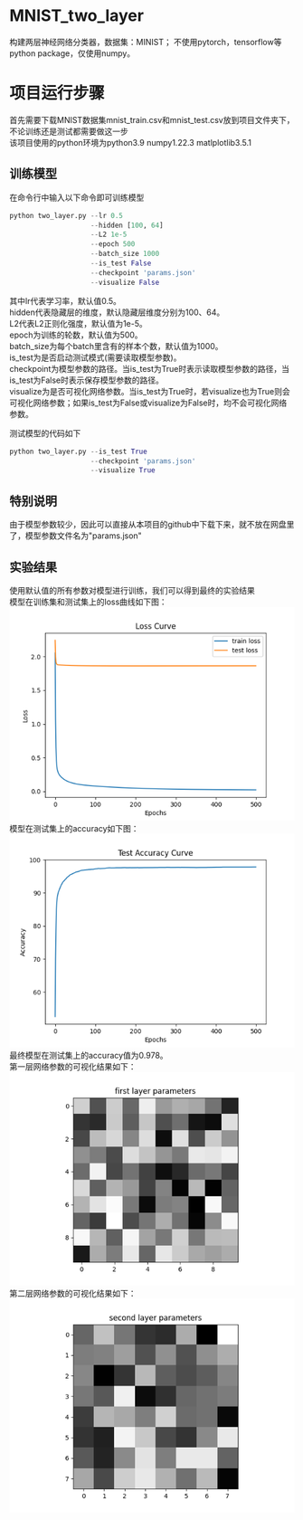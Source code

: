 # MNIST_two_layer
构建两层神经网络分类器，数据集：MINIST；
不使用pytorch，tensorflow等python package，仅使用numpy。
# 项目运行步骤
首先需要下载MNIST数据集mnist_train.csv和mnist_test.csv放到项目文件夹下，不论训练还是测试都需要做这一步<br/>
该项目使用的python环境为python3.9 numpy1.22.3 matlplotlib3.5.1
## 训练模型
在命令行中输入以下命令即可训练模型
```python
python two_layer.py --lr 0.5
                    --hidden [100, 64]
                    --L2 1e-5
                    --epoch 500
                    --batch_size 1000
                    --is_test False
                    --checkpoint 'params.json'
                    --visualize False
```
其中lr代表学习率，默认值0.5。<br/>
hidden代表隐藏层的维度，默认隐藏层维度分别为100、64。<br/>
L2代表L2正则化强度，默认值为1e-5。<br/>
epoch为训练的轮数，默认值为500。<br/>
batch_size为每个batch里含有的样本个数，默认值为1000。<br/>
is_test为是否启动测试模式(需要读取模型参数)。<br/>
checkpoint为模型参数的路径。当is_test为True时表示读取模型参数的路径，当is_test为False时表示保存模型参数的路径。<br/>
visualize为是否可视化网络参数。当is_test为True时，若visualize也为True则会可视化网络参数；如果is_test为False或visualize为False时，均不会可视化网络参数。<br/>

测试模型的代码如下
```python
python two_layer.py --is_test True
                    --checkpoint 'params.json'
                    --visualize True
```                    
## 特别说明
由于模型参数较少，因此可以直接从本项目的github中下载下来，就不放在网盘里了，模型参数文件名为"params.json"

## 实验结果
使用默认值的所有参数对模型进行训练，我们可以得到最终的实验结果<br/>
模型在训练集和测试集上的loss曲线如下图：<br/>
![loss曲线](https://github.com/ccwccwccw/MNIST_two_layer/blob/main/loss.png)<br/>
模型在测试集上的accuracy如下图：<br/>
![acc曲线](https://github.com/ccwccwccw/MNIST_two_layer/blob/main/acc.png)<br/>
最终模型在测试集上的accuracy值为0.978。<br/>
第一层网络参数的可视化结果如下：<br/>
![第一层参数](https://github.com/ccwccwccw/MNIST_two_layer/blob/main/first_layer.png)<br/>
第二层网络参数的可视化结果如下：<br/>
![第二层参数](https://github.com/ccwccwccw/MNIST_two_layer/blob/main/second_layer.png)<br/>
